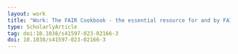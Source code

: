 ```yaml
---
layout: work
title: "Work: The FAIR Cookbook - the essential resource for and by FAIR doers"
type: ScholarlyArticle
tag: doi:10.1038/s41597-023-02166-3
doi: 10.1038/s41597-023-02166-3
---
```

